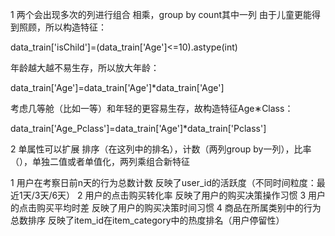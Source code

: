 1 两个会出现多次的列进行组合
相乘，group by count其中一列
由于儿童更能得到照顾，所以构造特征：

data_train['isChild']=(data_train['Age']<=10).astype(int)

年龄越大越不易生存，所以放大年龄：

data_train['Age']=data_train['Age']*data_train['Age']

考虑几等舱（比如一等）和年轻的更容易生存，故构造特征Age∗Class：

data_train['Age_Pclass']=data_train['Age']*data_train['Pclass']

2 单属性可以扩展
排序（在这列中的排名），计数（两列group by一列），比率（），单独二值或者单值化，两列乘组合新特征


1 用户在考察日前n天的行为总数计数	反映了user_id的活跃度（不同时间粒度：最近1天/3天/6天）
2 用户的点击购买转化率	反映了用户的购买决策操作习惯
3 用户的点击购买平均时差	反映了用户的购买决策时间习惯
4 商品在所属类别中的行为总数排序	反映了item_id在item_category中的热度排名（用户停留性）
